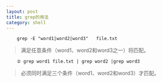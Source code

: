 ```yaml
---
layout: post
title: grep的用法
category: shell
---
```


		grep -E "word1|word2|word3"   file.txt

> 满足任意条件（word1、word2和word3之一）将匹配。

		② grep word1 file.txt | grep word2 |grep word3

> 必须同时满足三个条件（word1、word2和word3）才匹配。
